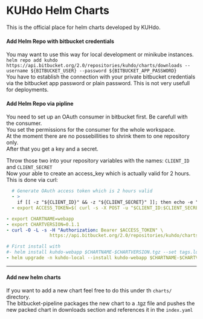 # KUHdo Helm Charts

This is the official place for helm charts developed by KUHdo.
####  Add Helm Repo with bitbucket credentials  
You may want to use this way for local development or minikube instances.  
``helm repo add kuhdo https://api.bitbucket.org/2.0/repositories/kuhdo/charts/downloads --username ${BITBUCKET_USER} --password ${BITBUCKET_APP_PASSWORD}``  
You have to establish the connection with your private bitbucket credentials via the bitbucket app password or plain password. 
This is not very usefull for deployments. 

####  Add Helm Repo via pipline
You need to set up an OAuth consumer in bitbucket first. Be carefull with the consumer.  
You set the permissions for the consumer for the whole workspace.  
At the moment there are no possebillities to shrink them to one repository only.  
After that you get a key and a secret.  
  
Throw those two into your repository variables with the names: ``CLIENT_ID``  and ``CLIENT_SECRET``  
Now your able to create an access_key which is actually valid for 2 hours.
This is done via curl:
```yaml 
  # Generate OAuth access token which is 2 hours valid
  - >
    if [[ -z "${CLIENT_ID}" && -z "${CLIENT_SECRET}" ]]; then echo -e "\\e[31m✖ Error $CLIENT_ID or $CLIENT_SECRET environment variable missing\\e[0m"; fi
  - export ACCESS_TOKEN=$( curl -s -X POST -u "$CLIENT_ID:$CLIENT_SECRET" https://bitbucket.org/site/oauth2/access_token -d grant_type=client_credentials -d scopes=repository  | jq --raw-output '.access_token')
```  
```yaml
- export CHARTNAME=webapp
- export CHARTVERSION=0.1.1
- curl -O -L -s -H "Authorization: Bearer $ACCESS_TOKEN" \
                https://api.bitbucket.org/2.0/repositories/kuhdo/charts/downloads/$CHARTNAME-$CHARTVERSION.tgz
`````
````yaml
# First install with
#- helm install kuhdo-webapp $CHARTNAME-$CHARTVERSION.tgz --set tags.local=true
- helm upgrade -n kuhdo-local --install kuhdo-webapp $CHARTNAME-$CHARTVERSION.tgz --set tags.local=true --create-namespace
````
---

#### Add new helm charts

If you want to add a new chart feel free to do this under th ``charts/`` directory.  
The bitbucket-pipeline packages the new chart to a .tgz file and pushes the new packed chart in downloads section and references it in the ``index.yaml``

